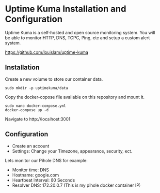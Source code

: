 # Uptime Kuma Installation and Configuration

Uptime Kuma is a self-hosted and open source monitoring system. You will be able to monitor HTTP, DNS, TCPC, Ping, etc and setup a custom alert system.

https://github.com/louislam/uptime-kuma

## Installation
Create a new volume to store our container data.

```
sudo mkdir -p uptimekuma/data
```

Copy the docker-copose file available on this repository and mount it.

```
sudo nano docker-compose.yml
docker-compose up -d
```
Navigate to http://localhost:3001

## Configuration
- Create an account
- Settings: Change your Timezone, appearance, security, ect.

Lets monitor our Pihole DNS for example:
- Monitor time: DNS
- Hostname: google.com
- Heartbeat Interval: 60 Seconds
- Resolver DNS: 172.20.0.7 (This is my pihole docker container IP)
